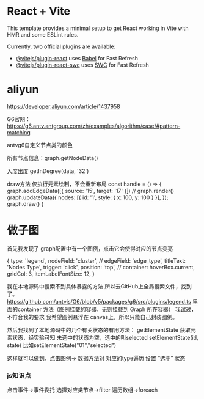 # React + Vite

This template provides a minimal setup to get React working in Vite with HMR and some ESLint rules.

Currently, two official plugins are available:

- [@vitejs/plugin-react](https://github.com/vitejs/vite-plugin-react/blob/main/packages/plugin-react/README.md) uses [Babel](https://babeljs.io/) for Fast Refresh
- [@vitejs/plugin-react-swc](https://github.com/vitejs/vite-plugin-react-swc) uses [SWC](https://swc.rs/) for Fast Refresh


# aliyun
https://developer.aliyun.com/article/1437958

G6官网：https://g6.antv.antgroup.com/zh/examples/algorithm/case/#pattern-matching


antvg6自定义节点类的颜色

所有节点信息：graph.getNodeData()

入度出度 getInDegree(data, '32')

draw方法 仅执行元素绘制，不会重新布局
const handle = () => {
    graph.addEdgeData([{ source: '15', target: '17' }])
    // graph.render()
    graph.updateData({
      nodes: [{ id: '1', style: { x: 100, y: 100 } }],
    });
    graph.draw()
  }


  # 做子图
  首先我发现了 graph配置中有一个图例，点击它会使得对应的节点变亮

  {
  type: 'legend',
  nodeField: 'cluster',
  // edgeField: 'edge_type',
  titleText: 'Nodes Type',
  trigger: 'click',
  position: 'top',
  // container: hoverBox.current,
  gridCol: 3,
  itemLabelFontSize: 12,
}

我在本地源码中搜索不到具体暴露的方法
所以去GitHub上全局搜索文件，找到了。
https://github.com/antvis/G6/blob/v5/packages/g6/src/plugins/legend.ts
里面的container 方法（图例挂载的容器，无则挂载到 Graph 所在容器） 我试过，不符合我的要求
我希望图例悬浮在 canvas上，所以只能自己封装图例。

然后我找到了本地源码中的几个有关状态的有用方法：
getElementState 获取元素状态，经实验可知 未选中的状态为空，选中的叫selected
setElementState(id, state) 比如setElementState("01","selected")

这样就可以做到，点击图例-> 数据方法对 对应的type遍历 设置 “选中” 状态

### js知识点
点击事件->事件委托
选择对应类节点->filter
遍历数组->foreach